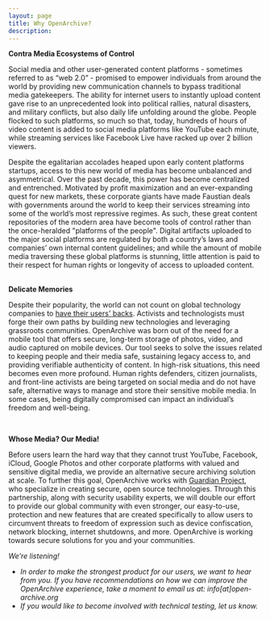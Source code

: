 ```yaml
---
layout: page
title: Why OpenArchive?
description: 
---
```


<b>Contra Media Ecosystems of Control</b><br>
<p>Social media and other user-generated content platforms - sometimes referred to as “web 2.0” - promised to empower individuals from around the world by providing new communication channels to bypass traditional media gatekeepers. The ability for internet users to instantly upload content gave rise to an unprecedented look into political rallies, natural disasters, and military conflicts, but also daily life unfolding around the globe. People flocked to such platforms, so much so that, today, hundreds of hours of video content is added to social media platforms like YouTube each minute, while streaming services like Facebook Live have racked up over 2 billion viewers.</p>
<p>Despite the egalitarian accolades heaped upon early content platforms startups, access to this new world of media has become unbalanced and asymmetrical. Over the past decade, this power has become centralized and entrenched. Motivated by profit maximization and an ever-expanding quest for new markets, these corporate giants have made Faustian deals with governments around the world to keep their services streaming into some of the world’s most repressive regimes. As such, these great content repositories of the modern area have become tools of control rather than the once-heralded "platforms of the people". Digital artifacts uploaded to the major social platforms are regulated by both a country’s laws and companies’ own internal content guidelines; and while the amount of mobile media traversing these global platforms is stunning, little attention is paid to their respect for human rights or longevity of access to uploaded content.</p>
<br>
<b>Delicate Memories</b>
<p>Despite their popularity, the world can not count on global technology companies to <a href="https://www.eff.org/who-has-your-back-2017">have their users' backs</a>. Activists and technologists must forge their own paths by building new technologies and leveraging grassroots communities. OpenArchive was born out of the need for a mobile tool that offers secure, long-term storage of photos, video, and audio captured on mobile devices. Our tool seeks to solve the issues related to keeping people and their media safe, sustaining legacy access to, and providing verifiable authenticity of content. In high-risk situations, this need becomes even more profound. Human rights defenders, citizen journalists, and front-line activists are being targeted on social media and do not have safe, alternative ways to manage and store their sensitive mobile media. In some cases, being digitally compromised can impact an individual’s freedom and well-being.</p>
<br>

<p><b>Whose Media? Our Media!</b></p>
<p>Before users learn the hard way that they cannot trust YouTube, Facebook, iCloud, Google Photos and other corporate platforms with valued and sensitive digital media, we provide an alternative secure archiving solution at scale. To further this goal, OpenArchive works with <a href="https://guardianproject.info/">Guardian Project</a>, who specialize in creating secure, open source technologies. Through this partnership, along with security usability experts, we will double our effort to provide our global community with even stronger, our easy-to-use, protection and new features that are created specifically to allow users to circumvent threats to freedom of expression such as device confiscation, network blocking, internet shutdowns, and more. OpenArchive is working towards secure solutions for you and your communities.</p>

<i>We’re listening!</i>
<ul>
  <li><i>In order to make the strongest product for our users, we want to hear from you. If you have recommendations on how we can improve the OpenArchive experience, take a moment to email us at: info[at]open-archive.org</i></li>
  <li><i>If you would like to become involved with technical testing, let us know.</i></li>



